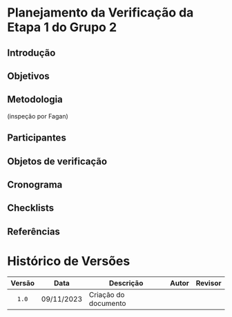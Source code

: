 # Planejamento da Verificação da Etapa 1 do Grupo 2

## Introdução

## Objetivos

## Metodologia

(inspeção por Fagan)

## Participantes

## Objetos de verificação

## Cronograma

## Checklists

## Referências

# Histórico de Versões

| Versão | Data   | Descrição     | Autor     |  Revisor        |
| :----: | ------ | ------------- | --------- | :-------------: |
| `1.0`  | 09/11/2023 | Criação do documento  |  |  |

